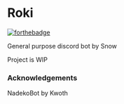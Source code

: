# Roki 

[![forthebadge](https://forthebadge.com/images/badges/made-with-crayons.svg)](https://forthebadge.com)

General purpose discord bot by Snow

Project is WIP

### Acknowledgements

NadekoBot by Kwoth
